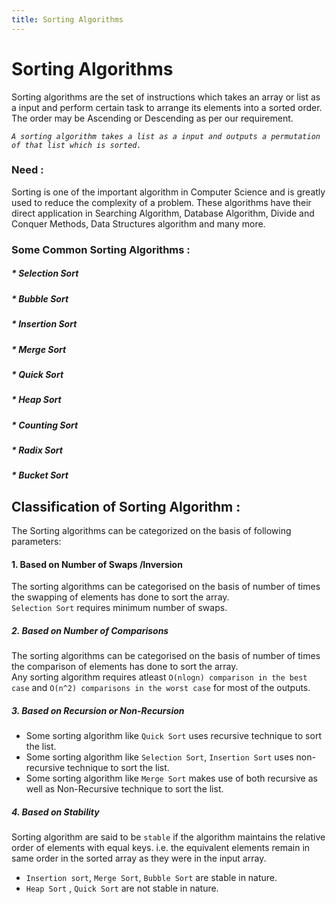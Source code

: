 ```yaml
---
title: Sorting Algorithms
---
```


# Sorting Algorithms

Sorting algorithms are the set of instructions which takes an array or list as a input and perform certain task to arrange its elements into a sorted order.
The order may be Ascending or Descending as per our requirement.

_`A sorting algorithm takes a list as a input and outputs a permutation of that list which is sorted.`_

### Need : 

Sorting is one of the important algorithm in Computer Science and is greatly used to reduce the complexity of a problem. These algorithms have their direct application in Searching Algorithm, Database Algorithm, Divide and Conquer Methods, Data Structures algorithm and many more.


### Some Common Sorting Algorithms :

##### * _Selection Sort_
##### * _Bubble Sort_
##### * _Insertion Sort_
##### * _Merge Sort_
##### * _Quick Sort_
##### * _Heap Sort_
##### * _Counting Sort_
##### * _Radix Sort_
##### * _Bucket Sort_


## Classification of Sorting Algorithm :

The Sorting algorithms can be categorized on the basis of following parameters:
#### 1. Based on Number of Swaps /Inversion
The sorting algorithms can be categorised on the basis of number of times the swapping of elements has done to sort the array.  
`Selection Sort` requires minimum number of swaps.

##### 2. Based on Number of Comparisons
The sorting algorithms can be categorised on the basis of number of times the comparison of elements has done to sort the array.  
Any sorting algorithm requires atleast `O(nlogn) comparison in the best case` and `O(n^2) comparisons in the worst case` for most of the outputs.

##### 3. Based on Recursion or Non-Recursion

* Some sorting algorithm like `Quick Sort` uses recursive technique to sort the list.
* Some sorting algorithm like `Selection Sort`, `Insertion Sort` uses non-recursive technique to sort the list.
*  Some sorting algorithm like `Merge Sort` makes use of both recursive as well as Non-Recursive technique to sort the list.

##### 4. Based on Stability

Sorting algorithm are said to be `stable` if the algorithm maintains the relative order of elements with equal keys. i.e. the equivalent elements remain in same order in the sorted array as they were in the input array.
* `Insertion sort`, `Merge Sort`, `Bubble Sort` are stable in nature.
* `Heap Sort` , `Quick Sort` are not stable in nature.

